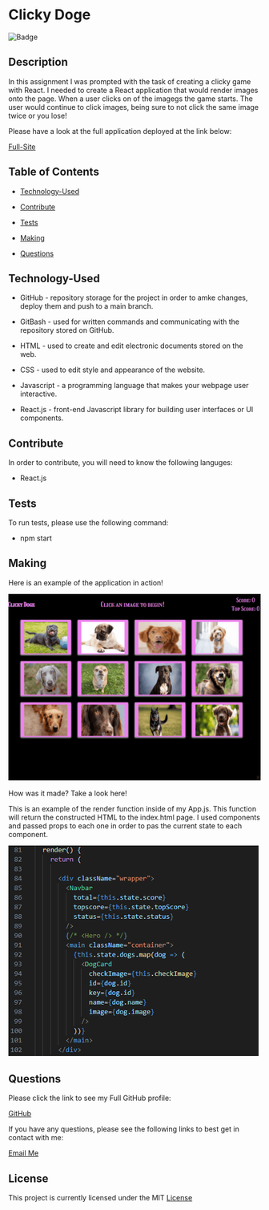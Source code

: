 # Clicky Doge


![Badge](https://img.shields.io/badge/license-MIT-blue)
  

## Description

In this assignment I was prompted with the task of creating a clicky game with React. I needed to create a React application that would render images onto the page. When a user clicks on of the imagegs the game starts. The user would continue to click images, being sure to not click the same image twice or you lose! 


Please have a look at the full application deployed at the link below:

[Full-Site](https://dnovelli1.github.io/clickygame/)



## Table of Contents


* [Technology-Used](#technology-used)

* [Contribute](#contribute)

* [Tests](#tests)

* [Making](#making)

* [Questions](#questions)




## Technology-Used

- GitHub - repository storage for the project in order to amke changes, deploy them and push to a main branch. 

- GitBash - used for written commands and communicating with the repository stored on GitHub.

- HTML - used to create and edit electronic documents stored on the web.

- CSS - used to edit style and appearance of the website.

- Javascript - a programming language that makes your webpage user interactive.

- React.js - front-end Javascript library for building user interfaces or UI components.


## Contribute 
    
In order to contribute, you will need to know the following languges:
    
  - React.js

## Tests

To run tests, please use the following command:

  - npm start


## Making

Here is an example of the application in action!

![demo](./images/websitepreview.gif)


How was it made? Take a look here!


This is an example of the render function inside of my App.js. This function will return the constructed HTML to the index.html page. I used components and passed props to each one in order to pas the current state to each component.

![Code-Snippet](./images/render.PNG)


## Questions

Please click the link to see my Full GitHub profile:

[GitHub](https://github.com/dnovelli1)

If you have any questions, please see the following links to best get in contact with me:

[Email Me](jakenovelli11@gmail.com)


## License

This project is currently licensed under the MIT [License](https://choosealicense.com/licenses/mit/)
  
